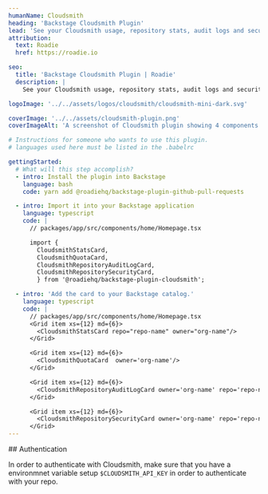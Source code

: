 ```yaml
---
humanName: Cloudsmith
heading: 'Backstage Cloudsmith Plugin'
lead: 'See your Cloudsmith usage, repository stats, audit logs and security scanning'
attribution:
  text: Roadie
  href: https://roadie.io

seo:
  title: 'Backstage Cloudsmith Plugin | Roadie'
  description: |
    See your Cloudsmith usage, repository stats, audit logs and security scanning.

logoImage: '../../assets/logos/cloudsmith/cloudsmith-mini-dark.svg'

coverImage: '../../assets/cloudsmith-plugin.png'
coverImageAlt: 'A screenshot of Cloudsmith plugin showing 4 components in more detail.'

# Instructions for someone who wants to use this plugin.
# languages used here must be listed in the .babelrc

gettingStarted:
  # What will this step accomplish?
  - intro: Install the plugin into Backstage
    language: bash
    code: yarn add @roadiehq/backstage-plugin-github-pull-requests

  - intro: Import it into your Backstage application
    language: typescript
    code: |
      // packages/app/src/components/home/Homepage.tsx

      import {
        CloudsmithStatsCard,
        CloudsmithQuotaCard,
        CloudsmithRepositoryAuditLogCard,
        CloudsmithRepositorySecurityCard,
        } from '@roadiehq/backstage-plugin-cloudsmith';

  - intro: 'Add the card to your Backstage catalog.'
    language: typescript
    code: |
      // packages/app/src/components/home/Homepage.tsx
      <Grid item xs={12} md={6}>
        <CloudsmithStatsCard repo="repo-name" owner="org-name"/>
      </Grid>

      <Grid item xs={12} md={6}>
        <CloudsmithQuotaCard  owner='org-name'/>
      </Grid>

      <Grid item xs={12} md={6}>
        <CloudsmithRepositoryAuditLogCard owner='org-name' repo='repo-name'/>
      </Grid>

      <Grid item xs={12} md={6}>
        <CloudsmithRepositorySecurityCard owner='org-name' repo='repo-name'/>
      </Grid>
---
```


## Authentication

In order to authenticate with Cloudsmith, make sure that you have a environmnet variable setup `$CLOUDSMITH_API_KEY` in order to authenticate with your repo.
